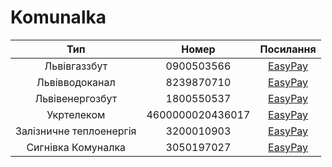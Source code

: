 # Komunalka

| Тип                     | Номер            | Посилання                                                               |
|:-----------------------:|:----------------:|:-----------------------------------------------------------------------:|
| Львівгаззбут            | 0900503566       | [EasyPay](https://easypay.ua/catalog/utility/lvov/lvovgaz)              |
| Львівводоканал          | 8239870710       | [EasyPay](https://easypay.ua/catalog/utility/lvov/vodokanal-lvov)       |
| Львівенергозбут         | 1800550537       | [EasyPay](https://easypay.ua/catalog/utility/lvov/lvovoblenergo)        |
| Укртелеком              | 4600000020436017 | [EasyPay](https://easypay.ua/catalog/mobile/ukrtelecom)                 |
| Залізничне теплоенергія | 3200010903       | [EasyPay](https://easypay.ua/catalog/utility/lvov/communal-lvov-merger) |
| Сигнівка Комуналка      | 3050197027       | [EasyPay](https://easypay.ua/catalog/utility/lvov/communal-lvov-merger) |

